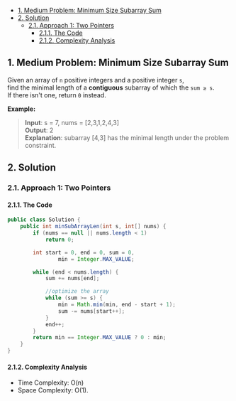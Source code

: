 <!-- TOC -->

- [1. Medium Problem: Minimum Size Subarray Sum](#1-medium-problem-minimum-size-subarray-sum)
- [2. Solution](#2-solution)
  - [2.1. Approach 1: Two Pointers](#21-approach-1-two-pointers)
    - [2.1.1. The Code](#211-the-code)
    - [2.1.2. Complexity Analysis](#212-complexity-analysis)

<!-- /TOC -->

## 1. Medium Problem: Minimum Size Subarray Sum
Given an array of `n` positive integers and a positive integer `s`,  
find the minimal length of a **contiguous** subarray of which the `sum ≥ s`.  
If there isn't one, return `0` instead.

**Example:**  

>**Input**: s = 7, nums = [2,3,1,2,4,3]  
>**Output**: 2  
>**Explanation**: subarray [4,3] has the minimal length under the problem constraint.

## 2. Solution

### 2.1. Approach 1: Two Pointers

#### 2.1.1. The Code
```java
public class Solution {
    public int minSubArrayLen(int s, int[] nums) {
        if (nums == null || nums.length < 1)
            return 0;

        int start = 0, end = 0, sum = 0,
                min = Integer.MAX_VALUE;

        while (end < nums.length) {
            sum += nums[end];

            //optimize the array
            while (sum >= s) {
                min = Math.min(min, end - start + 1);
                sum -= nums[start++];
            }
            end++;
        }
        return min == Integer.MAX_VALUE ? 0 : min;
    }
}
```

#### 2.1.2. Complexity Analysis
- Time Complexity: O(n)
- Space Complexity: O(1).